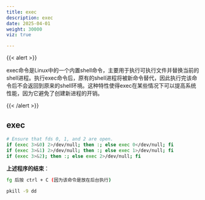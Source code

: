 ```yaml
---
title: exec
description: exec
date: 2025-04-01
weight: 30000
viz: true

---
```


{{< alert >}}

exec命令是Linux中的一个内置shell命令，主要用于执行可执行文件并替换当前的shell进程。执行exec命令后，原有的shell进程将被新命令替代，因此执行完该命令后不会返回到原来的shell环境。这种特性使得exec在某些情况下可以提高系统性能，因为它避免了创建新进程的开销。


{{< /alert >}}





## exec



```bash
# Ensure that fds 0, 1, and 2 are open.
if (exec 3>&0) 2>/dev/null; then :; else exec 0</dev/null; fi
if (exec 3>&1) 2>/dev/null; then :; else exec 1>/dev/null; fi
if (exec 3>&2); then :; else exec 2>/dev/null; fi

```

**上述程序的结束**：

```bash
fg 后按 ctrl + C (因为该命令是放在后台执行)
```

```bash
pkill -9 dd
```















